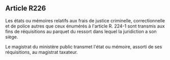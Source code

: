 Article R226
----
Les états ou mémoires relatifs aux frais de justice criminelle, correctionnelle
et de police autres que ceux énumérés à l'article R. 224-1 sont transmis aux
fins de réquisitions au parquet du ressort dans lequel la juridiction a son
siège.

Le magistrat du ministère public transmet l'état ou mémoire, assorti de ses
réquisitions, au magistrat taxateur.
